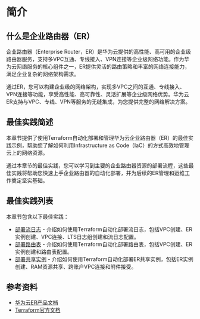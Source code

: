 # 简介

## 什么是企业路由器（ER）

企业路由器（Enterprise Router，ER）是华为云提供的高性能、高可用的企业级路由器服务，支持多VPC互通、专线接入、VPN连接等企业级网络功能。作为华为云网络服务的核心组件之一，ER提供灵活的路由策略和丰富的网络连接能力，满足企业复杂的网络架构需求。

通过ER，您可以构建企业级的网络架构，实现多VPC之间的互通、专线接入、VPN连接等功能，享受高性能、高可靠性、灵活扩展等企业级网络优势。华为云ER支持与VPC、专线、VPN等服务的无缝集成，为您提供完整的网络解决方案。

## 最佳实践简述

本章节提供了使用Terraform自动化部署和管理华为云企业路由器（ER）的最佳实践示例，帮助您了解如何利用Infrastructure as Code（IaC）的方式高效地管理云上的网络资源。

通过本章节的最佳实践，您可以学习到主要的企业路由器资源的部署流程，这些最佳实践将帮助您快速上手企业路由器的自动化部署，并为后续的ER管理和运维工作奠定坚实基础。

## 最佳实践列表

本章节包含以下最佳实践：

* [部署流日志](flow_log.md) - 介绍如何使用Terraform自动化部署流日志，包括VPC创建、ER实例创建、VPC连接、LTS日志组创建和流日志配置。
* [部署路由表](route_table.md) - 介绍如何使用Terraform自动化部署路由表，包括VPC创建、ER实例创建和路由表配置。
* [部署共享实例](share_instance.md) - 介绍如何使用Terraform自动化部署ER共享实例，包括ER实例创建、RAM资源共享、跨账户VPC连接和附件接受。

## 参考资料

- [华为云ER产品文档](https://support.huaweicloud.com/er/index.html)
- [Terraform官方文档](https://www.terraform.io/docs/index.html)
